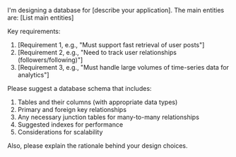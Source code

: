 I'm designing a database for [describe your application]. The main entities are:
[List main entities]

Key requirements:
1. [Requirement 1, e.g., "Must support fast retrieval of user posts"]
2. [Requirement 2, e.g., "Need to track user relationships (followers/following)"]
3. [Requirement 3, e.g., "Must handle large volumes of time-series data for analytics"]

Please suggest a database schema that includes:
1. Tables and their columns (with appropriate data types)
2. Primary and foreign key relationships
3. Any necessary junction tables for many-to-many relationships
4. Suggested indexes for performance
5. Considerations for scalability

Also, please explain the rationale behind your design choices.